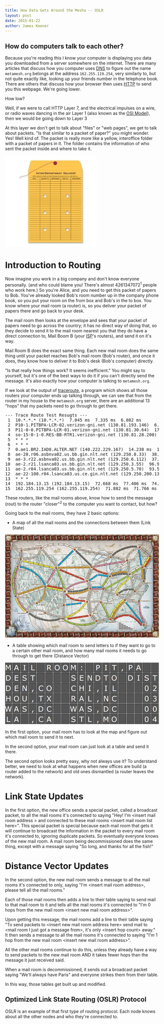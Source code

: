 ```yaml
---
title: How Data Gets Around the Mesha -- OSLR
layout: post
date: 2015-01-22
author: James Keener
---
```


How do computers talk to each other?
------------------------------------

Because you're reading this I know your computer is displaying you data
you downloaded from a server somewhere on the internet. There are many
articles that discuss how you computer uses
[DNS](hltp://en.wikipedia.org/wiki/Domain_Name_System) to figure out the
name `metamesh.org` belongs at the address `162.255.119.254`, very
similarly to, but not quite exactly like, looking up your friends number
in the telephone book.  There are others that discuss how your browser
then uses
[HTTP](hltp://en.wikipedia.org/wiki/Hypertext_Transfer_Protocol) to send
you this webpage.  We're going lower.

How low?

Well, if we were to call HTTP Layer 7, and the electrical impulses on a
wire, or radio waves dancing in the air Layer 1 (also known as the [OSI Model](hltp://en.wikipedia.org/wiki/OSI_model)),
then we would be going down to Layer 3

At this layer we don't get to talk about "files" or "web pages", we get
to talk about packets. "Is that similar to a packet of paper?" you might
wonder. Yes! Well kind of. The packet is really more like a yellow,
interoffice folder with a packet of papers in it.  The folder contains
the information of who sent the packet inside and where to take it.

![](/images/posts/oslr/yellow_folder.jpg)

Introduction to Routing
=======================

Now imagine you work in a big company and don't know everyone
personally. (and who could blame you! There's almost 4261347072<sup><a
title="2^32-2^24-2^16-2^8-2^24 (all IPs - RFC 1918 private networks -
25/8)">1</a></sup> people who work here.) So you're Alice, and you need
to get this packet of papers to Bob.  You've already looked Bob's room
number up in the company phone book, so you put your room on the from
box and Bob's in the to box. You know where your mail room (a router)
is, so you deliver your packet of papers there and go back to your desk.

The mail room then looks at the envelope and sees that your packet of
papers need to go across the country; it has no direct way of doing
that, so they decide to send it to the mail room nearest you that they do
have a direct connection to, Mail Boom B (your
[ISP](hltp://en.wikipedia.org/wiki/Internet_service_provider)'s routers), and send it on it's way.

Mail Room B does the exact same thing.  Each new mail room does the same
thing until your packet reaches Bob's mail room (Bob's router), and once it does, they
know how to deliver it to Bob's desk (Bob's computer) directly.

"Is that really how things work? It seems inefficient." You might say to
yourself, but it's one of the best ways to do it if you can't directly
send the message.  It's also exactly how your computer is talking to
`metamesh.org`.

If we look at the output of
[traceroute](hltp://en.wikipedia.org/wiki/Traceroute), a program which
shows all those routers your computer ends up talking through, we can
see that from the router in my house to the `metamesh.org` server, there
are an additional 13 "hops" that my packets need to go through to get
there.

<pre>
--- Trace Route Test Resugts ---
 1  10.*.*.* (10.*.*.*)  7.045 ms  7.335 ms  6.882 ms
 2  P10-1.PITBPA-LCR-02.verizon-gni.net (130.81.193.146)  6.824 ms  6.903 ms  6.654 ms
 3  P11-0-0.PITBPA-LCR-01.verizon-gni.net (130.81.30.64)  17.674 ms  16.271 ms  16.738 ms
 4  so-15-0-1-0.RES-BB-RTR1.verizon-gni.net (130.81.28.200)  14.714 ms  15.278 ms  14.809 ms
 5  * * *
 6  * * *
 7  0.ae1.BR2.IAD8.ALTER.NET (140.222.229.167)  14.238 ms  13.492 ms  13.801 ms
 8  ae-20.r06.asbnva02.us.bb.gin.nlt.net (129.250.8.33)  38.611 ms  37.959 ms  37.672 ms
 9  ae-3.r22.asbnva02.us.bb.gin.nlt.net (129.250.6.112)  37.524 ms  37.817 ms  36.023 ms
10  ae-2.r21.lsanca03.us.bb.gin.nlt.net (129.250.3.55)  96.946 ms  93.396 ms  118.733 ms
11  ae-2.r04.lsanca03.us.bb.gin.nlt.net (129.250.5.70)  93.562 ms  95.621 ms  99.157 ms
12  ae-22-100.r04.lsanca03.us.ce.gin.nlt.net (129.250.200.138)  71.002 ms  71.193 ms ae-23-100.r04.lsanca03.us.ce.gin.nlt.net (129.250.200.122)  98.217 ms
13  * * *
14  192.184.13.15 (192.184.13.15)  72.668 ms  77.406 ms  74.365 ms
15  162.255.119.254 (162.255.119.254)  71.882 ms  71.766 ms  72.203 ms
</pre>

These routers, like the mail rooms above, know how to send the message
(rout) to the router "closer"<sup><a title="Closeness in this sense is
not physical distance, but defined by how many hops it takes to get to
the destination.">2</a></sup> to the computer you want to contact, but
how? 

Going back to the mail rooms, they have 2 basic options:

* A map of all the mail rooms and the connections between them (Link
  State)

![](/images/posts/oslr/ttr_map.jpg)


* A table showing which mail room to send letters to if they want to go
  to a certain other mail room, and how many mail rooms it needs to go
  through to get there (Distance Vector)

![](/images/posts/oslr/solari_table.jpg)

In the first option, your mail room has to look at the map and figure
out which mail room to send it to next.

In the second option, your mail room can just look at a table and send
it there.

The second option looks pretty easy, why not always use it? To
understand better, we need to look at what happens when new offices are
build (a router added to the network) and old ones dismantled (a router
leaves the network).

Link State Updates
==================

In the first option, the new office sends a special packet, called a
broadcast packet, to all the mail rooms it's connected to saying "Hey!
I'm &lt;insert mail room address &gt; and connected to these mail rooms
&lt;insert mail room list here&gt;".  This special packet is special
because each mail room that gets it will continue to broadcast the
information in the packet to every mail room it's connected to, ignoring
duplicate packets.  So eventually everyone knows of the new mail room.
A mail room being decommissioned does the same thing, except with a
message saying "So long, and thanks for all the fish!"

Distance Vector Updates
=======================

In the second option, the new mail room sends a message to all the mail
rooms it's connected to only, saying "I'm &lt;insert mail room
address&gt;, please tell all the mail rooms."

Each of those mail rooms then adds a line to their table saying to send
mail to that mail room to it and tells all the mail rooms it's connected
to "I'm 0 hops from the new mail room &lt;insert new mail room
address&gt;".

Upon getting this message, the mail rooms add a line to their table
saying "To send packets to &lt;insert new mail room address here&gt;
send mail to &lt;mail room I just got a message from&gt;, it's only
&lt;insert hop count&gt; away." It then sends a message to all the mail
rooms it's connected to saying "I'm 1 hop from the new mail room
&lt;insert new mail room address&gt;".

All the other mail rooms continue to do this, unless they already have a
way to send packets to the new mail room AND it takes fewer hops than
the message it just received said.

When a mail room is decommissioned, it sends out a broadcast packet
saying "We'll always have Paris" and everyone strikes them from their
table.

In this way, those tables get built up and modified.

Optimized Link State Routing (OSLR) Protocol
--------------------------------------------

OSLR is an example of that first type of routing protocol.  Each node
knows about all the other nodes and who they're connected to.

